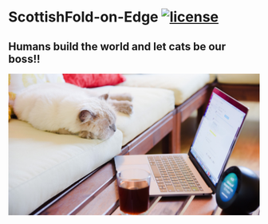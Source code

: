 # ScottishFold-on-Edge [![license](https://img.shields.io/github/license/dec0dOS/amazing-github-template.svg?style=flat-square)](LICENSE)


## Humans build the world and let cats be our boss!!

<p align="center">
  <img src="https://github.com/donkyduck/ScottishFold-on-Edge/blob/main/Figure_CAT/Cat_work.jpg"/>
</p>

